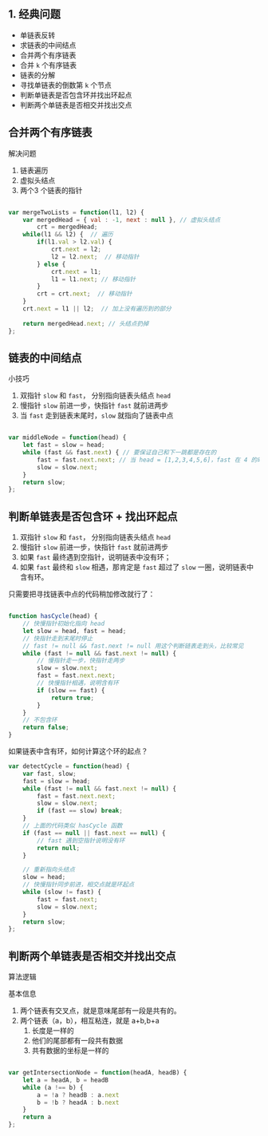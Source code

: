 
## 1. 经典问题

- 单链表反转
- 求链表的中间结点
- 合并两个有序链表
- 合并 `k` 个有序链表
- 链表的分解
- 寻找单链表的倒数第 `k` 个节点
- 判断单链表是否包含环并找出环起点
- 判断两个单链表是否相交并找出交点

## 合并两个有序链表

解决问题
1. 链表遍历
2. 虚拟头结点
3. 两个3 个链表的指针

```js

var mergeTwoLists = function(l1, l2) {
    var mergedHead = { val : -1, next : null }, // 虚拟头结点
        crt = mergedHead;
    while(l1 && l2) {  // 遍历
        if(l1.val > l2.val) {
            crt.next = l2;
            l2 = l2.next;  // 移动指针
        } else {
            crt.next = l1;
            l1 = l1.next; // 移动指针
        }
        crt = crt.next;  // 移动指针
    }
    crt.next = l1 || l2;  // 加上没有遍历到的部分
    
    return mergedHead.next; // 头结点扔掉
};
```


## 链表的中间结点

小技巧
1. 双指针 `slow` 和 `fast`， 分别指向链表头结点 `head`
2. 慢指针 `slow` 前进一步，快指针 `fast` 就前进两步
3. 当 `fast` 走到链表末尾时，`slow` 就指向了链表中点

```js

var middleNode = function(head) {
    let fast = slow = head;
    while (fast && fast.next) { // 要保证自己和下一跳都是存在的
        fast = fast.next.next; // 当 head = [1,2,3,4,5,6]，fast 在 4 的时候，next->next = undefined 能运行，但下一次都跳出迭代
        slow = slow.next;
    }
    return slow;
};

```



## 判断单链表是否包含环 + 找出环起点

1. 双指针 `slow` 和 `fast`， 分别指向链表头结点 `head`
2. 慢指针 `slow` 前进一步，快指针 `fast` 就前进两步
3. 如果 `fast` 最终遇到空指针，说明链表中没有环；
4. 如果 `fast` 最终和 `slow` 相遇，那肯定是 `fast` 超过了 `slow` 一圈，说明链表中含有环。

只需要把寻找链表中点的代码稍加修改就行了：

``` js

function hasCycle(head) {
    // 快慢指针初始化指向 head
    let slow = head, fast = head;
    // 快指针走到末尾时停止
    // fast != null && fast.next != null 用这个判断链表走到头，比较常见
    while (fast != null && fast.next != null) {
        // 慢指针走一步，快指针走两步
        slow = slow.next;
        fast = fast.next.next;
        // 快慢指针相遇，说明含有环
        if (slow == fast) {
            return true;
        }
    }
    // 不包含环
    return false;
}

```


如果链表中含有环，如何计算这个环的起点？
```js
var detectCycle = function(head) {
    var fast, slow;
    fast = slow = head;
    while (fast != null && fast.next != null) {
        fast = fast.next.next;
        slow = slow.next;
        if (fast == slow) break;
    }
    // 上面的代码类似 hasCycle 函数
    if (fast == null || fast.next == null) {
        // fast 遇到空指针说明没有环
        return null;
    }

    // 重新指向头结点
    slow = head;
    // 快慢指针同步前进，相交点就是环起点
    while (slow != fast) {
        fast = fast.next;
        slow = slow.next;
    }
    return slow;
};

```

##  判断两个单链表是否相交并找出交点

算法逻辑

基本信息
1. 两个链表有交叉点，就是意味尾部有一段是共有的。
2. 两个链表（a，b），相互粘连，就是 a+b,b+a
	1. 长度是一样的
	2. 他们的尾部都有一段共有数据
	3. 共有数据的坐标是一样的

```js

var getIntersectionNode = function(headA, headB) {
    let a = headA, b = headB
    while (a !== b) {
        a = !a ? headB : a.next
        b = !b ? headA : b.next
    }
    return a
};

```